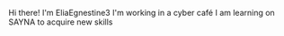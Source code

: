 Hi there!
 I'm EliaEgnestine3
 I'm working in a cyber café
I am learning on SAYNA to acquire new skills
